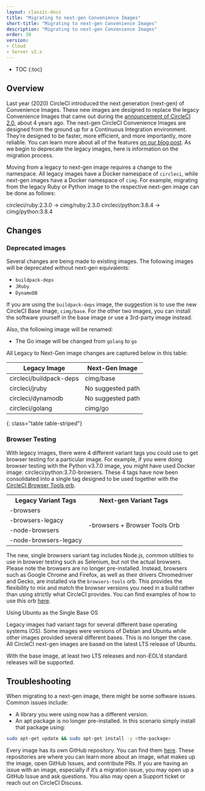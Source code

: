 ```yaml
---
layout: classic-docs
title: "Migrating to next-gen Convenience Images"
short-title: "Migrating to next-gen Convenience Images"
description: "Migrating to next-gen Convenience Images"
order: 30
version:
- Cloud
- Server v2.x
---
```


* TOC
{:toc}


## Overview

Last year (2020) CircleCI introduced the next generation (next-gen) of Convenience Images. These new images are designed to replace the legacy Convenience Images that came out during the [announcement of CircleCI 2.0](https://circleci.com/blog/say-hello-to-circleci-2-0/), about 4 years ago. The next-gen CircleCI Convenience Images are designed from the ground up for a Continuous Integration environment. They’re designed to be faster, more efficient, and more importantly, more reliable. You can learn more about all of the features [on our blog post](https://circleci.com/blog/announcing-our-next-generation-convenience-images-smaller-faster-more-deterministic/). As we begin to deprecate the legacy images, here is information on the migration process.

Moving from a legacy to next-gen image requires a change to the namespace. All legacy images have a Docker namespace of `circleci`, while next-gen images have a Docker namespace of `cimg`. For example, migrating from the legacy Ruby or Python image to the respective next-gen image can be done as follows:

circleci/ruby:2.3.0 -> cimg/ruby:2.3.0
circleci/python:3.8.4 -> cimg/python:3.8.4


## Changes

### Deprecated images

Several changes are being made to existing images. The following images will be deprecated without next-gen equivalents:

* `buildpack-deps`
* `JRuby`
* `DynamoDB`

If you are using the `buildpack-deps` image, the suggestion is to use the new CircleCI Base image, `cimg/base`. For the other two images, you can install the software yourself in the base image or use a 3rd-party image instead.

Also, the following image will be renamed:

* The Go image will be changed from `golang` to `go`

All Legacy to Next-Gen image changes are captured below in this table:



| Legacy Image | Next-Gen Image |
| --- | --- |
| circleci/buildpack-deps | cimg/base |
| circleci/jruby | No suggested path |
| circleci/dynamodb | No suggested path |
| circleci/golang | cimg/go |
{: class="table table-striped"}

### Browser Testing

With legacy images, there were 4 different variant tags you could use to get browser testing for a particular image. For example, if you were doing browser testing with the Python v3.7.0 image, you might have used Docker image: circleci/python:3.7.0-browsers. These 4 tags have now been consolidated into a single tag designed to be used together with the [CircleCI Browser Tools orb](https://circleci.com/developer/orbs/orb/circleci/browser-tools).

<table>
<tr><th>Legacy Variant Tags</th><th>Next-gen Variant Tags</th></tr>
<tr><td>-browsers</td><td rowspan=4>-browsers + Browser Tools Orb</td></tr>
<tr><td>-browsers-legacy</td></tr>
<tr><td>-node-browsers</td></tr>
<tr><td>-node-browsers-legacy</td></tr>
</table>

The new, single browsers variant tag includes Node.js, common utilities to use in browser testing such as Selenium, but not the actual browsers. Please note the browsers are no longer pre-installed. Instead, browsers such as Google Chrome and Firefox, as well as their drivers Chromedriver and Gecko, are installed via the `browsers-tools` orb. This provides the flexibility to mix and match the browser versions you need in a build rather than using strictly what CircleCI provides. You can find examples of how to use this orb [here](https://circleci.com/developer/orbs/orb/circleci/browser-tools#usage-install_browsers).

Using Ubuntu as the Single Base OS

Legacy images had variant tags for several different base operating systems (OS). Some images were versions of Debian and Ubuntu while other images provided several different bases. This is no longer the case. All CircleCI next-gen images are based on the latest LTS release of Ubuntu.

With the base image, at least two LTS releases and non-EOL’d standard releases will be supported.


## Troubleshooting

When migrating to a next-gen image, there might be some software issues. Common issues include:
* A library you were using now has a different version. 
* An apt package is no longer pre-installed. In this scenario simply install that package using:

```bash
sudo apt-get update && sudo apt-get install -y <the-package>
```

Every image has its own GitHub repository. You can find them [here](https://github.com/CircleCI-Public?q=cimg-&type=&language=&sort=). These repositories are where you can learn more about an image, what makes up the image, open GitHub Issues, and contribute PRs. If you are having an issue with an image, especially if it’s a migration issue, you may open up a GitHub Issue and ask questions. You also may open a Support ticket or reach out on CircleCI Discuss. 
